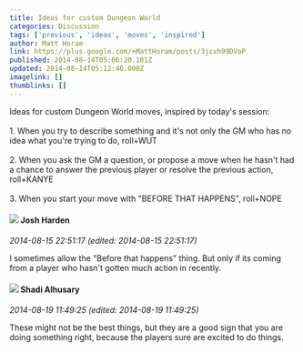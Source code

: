 ```yaml
---
title: Ideas for custom Dungeon World
categories: Discussion
tags: ['previous', 'ideas', 'moves', 'inspired']
author: Matt Horam
link: https://plus.google.com/+MattHoram/posts/3jcxh99DVoP
published: 2014-08-14T05:06:20.181Z
updated: 2014-08-14T05:12:46.000Z
imagelink: []
thumblinks: []
---
```


Ideas for custom Dungeon World moves, inspired by today&#39;s session:<br /><br />1. When you try to describe something and it&#39;s not only the GM who has no idea what you&#39;re trying to do, roll+WUT<br /><br />2. When you ask the GM a question, or propose a move when he hasn&#39;t had a chance to answer the previous player or resolve the previous action, roll+KANYE<br /><br />3. When you start your move with &quot;BEFORE THAT HAPPENS&quot;, roll+NOPE
<div id='comment z13dilybhye2ixf0k22azxxhmzq1spw33'>
  <h4><img src='{{site.baseurl}}//images/avatars/108425338524165710793_photo.jpg'> Josh Harden</h4>
      <p><cite>2014-08-15 22:51:17 (edited: 2014-08-15 22:51:17)</cite></p>
        <p>I sometimes allow the &quot;Before that happens&quot; thing. But only if its coming from a player who hasn&#39;t gotten much action in recently.</p>
</div>
        

<div id='comment z13dilybhye2ixf0k22azxxhmzq1spw33'>
  <h4><img src='{{site.baseurl}}//images/avatars/103327399280421334863_photo.jpg'> Shadi Alhusary</h4>
      <p><cite>2014-08-19 11:49:25 (edited: 2014-08-19 11:49:25)</cite></p>
        <p>These might not be the best things, but they are a good sign that you are doing something right, because the players sure are excited to do things.</p>
</div>
        